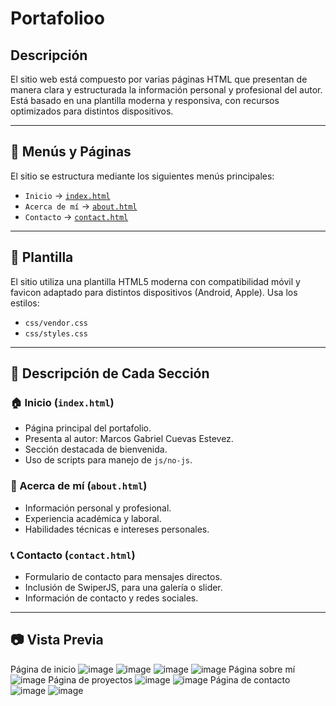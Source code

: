 # Portafolioo
## Descripción
El sitio web está compuesto por varias páginas HTML que presentan de manera clara y estructurada la información personal y profesional del autor. Está basado en una plantilla moderna y responsiva, con recursos optimizados para distintos dispositivos.

---

## 🔗 Menús y Páginas

El sitio se estructura mediante los siguientes menús principales:

- `Inicio` → [`index.html`](./index.html)
- `Acerca de mí` → [`about.html`](./about.html)
- `Contacto` → [`contact.html`](./contact.html)

---

## 🎨 Plantilla

El sitio utiliza una plantilla HTML5 moderna con compatibilidad móvil y favicon adaptado para distintos dispositivos (Android, Apple). Usa los estilos:
- `css/vendor.css`
- `css/styles.css`

---

## 📂 Descripción de Cada Sección

### 🏠 Inicio (`index.html`)
- Página principal del portafolio.
- Presenta al autor: Marcos Gabriel Cuevas Estevez.
- Sección destacada de bienvenida.
- Uso de scripts para manejo de `js/no-js`.

### 👤 Acerca de mí (`about.html`)
- Información personal y profesional.
- Experiencia académica y laboral.
- Habilidades técnicas e intereses personales.

### 📞 Contacto (`contact.html`)
- Formulario de contacto para mensajes directos.
- Inclusión de SwiperJS, para una galería o slider.
- Información de contacto y redes sociales.

---

## 📷 Vista Previa
Página de inicio
![image](https://github.com/user-attachments/assets/b82ef318-d164-46b2-98a2-5b6eaeaa7996)
![image](https://github.com/user-attachments/assets/9de2190d-7830-48ec-95c2-26956e8c4841)
![image](https://github.com/user-attachments/assets/c67506a1-8e24-47f8-9895-d83b25f474dc)
![image](https://github.com/user-attachments/assets/bb928aad-110f-4e8f-aa60-00791c9295a8)
Página sobre mí
![image](https://github.com/user-attachments/assets/6d61ee9f-aadd-440d-8cac-b230a2b65fba)
Página de proyectos
![image](https://github.com/user-attachments/assets/59323b49-a0ee-4ef9-a40b-98b520463317)
![image](https://github.com/user-attachments/assets/07358f0b-5935-47c5-9b68-1d1c0e845fb5)
Página de contacto
![image](https://github.com/user-attachments/assets/31e22c2f-60d5-42d2-ab8a-817473bf75f1)
![image](https://github.com/user-attachments/assets/3ed788ef-7956-491a-9cb0-09a0d520a77f)
